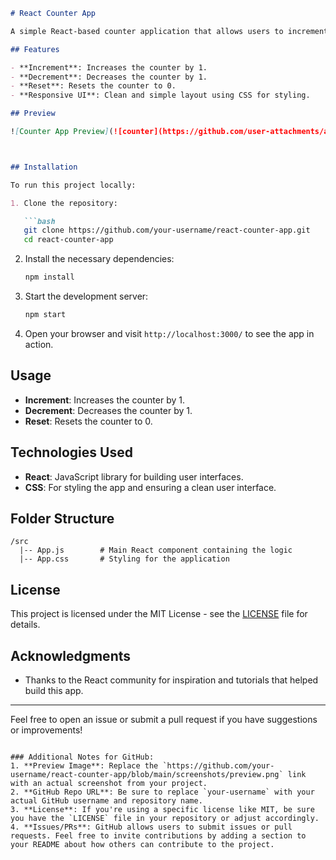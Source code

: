 ```markdown
# React Counter App

A simple React-based counter application that allows users to increment, decrement, and reset a counter value. This project demonstrates basic React concepts such as state management with the `useState` hook and handling user interactions with buttons.

## Features

- **Increment**: Increases the counter by 1.
- **Decrement**: Decreases the counter by 1.
- **Reset**: Resets the counter to 0.
- **Responsive UI**: Clean and simple layout using CSS for styling.

## Preview

![Counter App Preview](![counter](https://github.com/user-attachments/assets/ab2f411b-7e60-470d-8798-31804b3d9eec))



## Installation

To run this project locally:

1. Clone the repository:

   ```bash
   git clone https://github.com/your-username/react-counter-app.git
   cd react-counter-app
   ```

2. Install the necessary dependencies:

   ```bash
   npm install
   ```

3. Start the development server:

   ```bash
   npm start
   ```

4. Open your browser and visit `http://localhost:3000/` to see the app in action.

## Usage

- **Increment**: Increases the counter by 1.
- **Decrement**: Decreases the counter by 1.
- **Reset**: Resets the counter to 0.

## Technologies Used

- **React**: JavaScript library for building user interfaces.
- **CSS**: For styling the app and ensuring a clean user interface.

## Folder Structure

```
/src
  |-- App.js        # Main React component containing the logic
  |-- App.css       # Styling for the application
```

## License

This project is licensed under the MIT License - see the [LICENSE](LICENSE) file for details.

## Acknowledgments

- Thanks to the React community for inspiration and tutorials that helped build this app.

---

Feel free to open an issue or submit a pull request if you have suggestions or improvements!
```

### Additional Notes for GitHub:
1. **Preview Image**: Replace the `https://github.com/your-username/react-counter-app/blob/main/screenshots/preview.png` link with an actual screenshot from your project.
2. **GitHub Repo URL**: Be sure to replace `your-username` with your actual GitHub username and repository name.
3. **License**: If you're using a specific license like MIT, be sure you have the `LICENSE` file in your repository or adjust accordingly.
4. **Issues/PRs**: GitHub allows users to submit issues or pull requests. Feel free to invite contributions by adding a section to your README about how others can contribute to the project.
